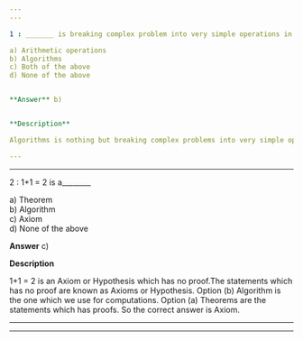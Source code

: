 ```yaml
---
---

1 : _______ is breaking complex problem into very simple operations in a systematic (repeatable) way.

a) Arithmetic operations  
b) Algorithms  
c) Both of the above  
d) None of the above  


**Answer** b) 


**Description**

Algorithms is nothing but breaking complex problems into very simple operations and in a  systematic way.If that cannot be done the problem cannot be computed. So computations are done using Algorithms.     Option (a) Arithmetic operations is simply addition, subtraction, multiplication and division.

---
```

---


2 : 1+1 = 2 is a________

a) Theorem  
b) Algorithm  
c) Axiom  
d) None of the above 


**Answer** c) 


**Description**

1+1 = 2 is an Axiom or Hypothesis which has no proof.The statements which has no proof are known as Axioms or Hypothesis. Option (b) Algorithm is the one which we use for computations. Option (a) Theorems are the statements which has proofs. So the correct answer is Axiom.

---
---
